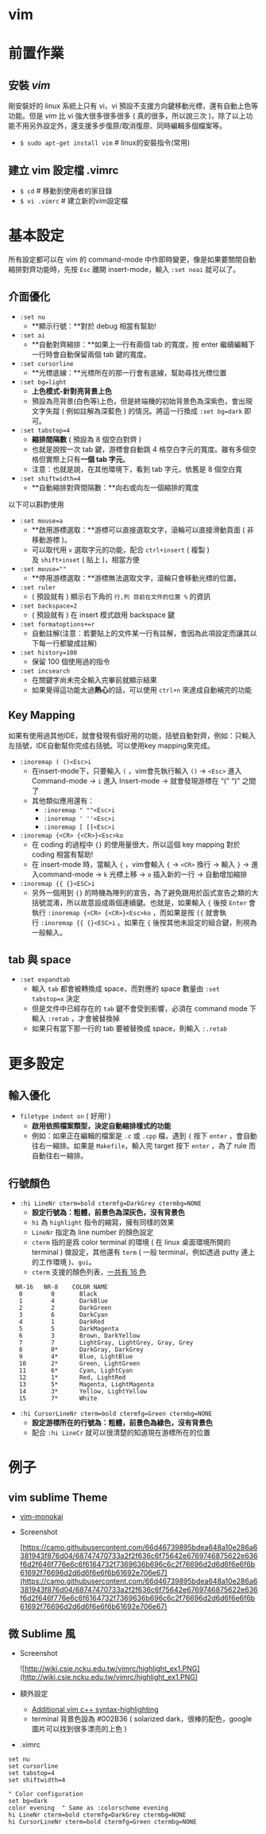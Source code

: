 # vim

# **前置作業**

## 安裝 *vim*

剛安裝好的 linux 系統上只有 vi，vi 預設不支援方向鍵移動光標，還有自動上色等功能。但是 *vim* 比 vi 強大很多很多很多 ( 真的很多，所以說三次 )，除了以上功能不用另外設定外，還支援多步復原/取消復原、同時編輯多個檔案等。

- `$ sudo apt-get install vim` # linux的安裝指令(常用)

## 建立 vim 設定檔 .vimrc

- `$ cd` # 移動到使用者的家目錄
- `$ vi .vimrc` # 建立新的vim設定檔

# **基本設定**

所有設定都可以在 vim 的 command-mode 中作即時變更，像是如果要關閉自動縮排對齊功能時，先按 `Esc` 離開 insert-mode，輸入 `:set noai` 就可以了。

## 介面優化

- `:set nu`
    - **顯示行號：**對於 debug 相當有幫助!
- `:set ai`
    - **自動對齊縮排：**如果上一行有兩個 tab 的寬度，按 enter 繼續編輯下一行時會自動保留兩個 tab 鍵的寬度。
- `:set cursorline`
    - **光標底線：**光標所在的那一行會有底線，幫助尋找光標位置
- `:set bg=light`
    - **上色模式-針對亮背景上色**
    - 預設為亮背景(白色等)上色，但是終端機的初始背景色為深紫色，會出現文字失蹤 ( 例如註解為深藍色 ) 的情況。將這一行換成 `:set bg=dark` 即可。
- `:set tabstop=4`
    - **縮排間隔數** ( 預設為 8 個空白對齊 )
    - 也就是說按一次 tab 鍵，游標會自動跳 4 格空白字元的寬度。雖有多個空格但實際上只有**一個 tab 字元**。
    - 注意：也就是說，在其他環境下，看到 tab 字元，依舊是 8 個空白寬
- `:set shiftwidth=4`
    - **自動縮排對齊間隔數：**向右或向左一個縮排的寬度

以下可以斟酌使用

- `:set mouse=a`
    - **啟用游標選取：**游標可以直接選取文字，滾輪可以直接滑動頁面 ( 非移動游標 )。
    - 可以取代用 `v` 選取字元的功能，配合 `ctrl+insert` ( 複製 ) 及 `shift+inset` ( 貼上 )，相當方便
- `:set mouse=""`
    - **停用游標選取：**游標無法選取文字，滾輪只會移動光標的位置。
- `:set ruler`
    - ( 預設就有 ) 顯示右下角的 `行,列 目前在文件的位置 %` 的資訊
- `:set backspace=2`
    - ( 預設就有 ) 在 insert 模式啟用 backspace 鍵
- `:set formatoptions+=r`
    - 自動註解(注意：若要貼上的文件某一行有註解，會因為此項設定而讓其以下每一行都變成註解)
- `:set history=100`
    - 保留 100 個使用過的指令
- `:set incsearch`
    - 在關鍵字尚未完全輸入完畢前就顯示結果
    - 如果覺得這功能太過**熱心**的話，可以使用 `ctrl+n` 來達成自動補完的功能

## Key Mapping

如果有使用過其他IDE，就會發現有個好用的功能，括號自動對齊，例如：只輸入左括號，IDE自動幫你完成右括號。可以使用key mapping來完成。

- `:inoremap ( ()<Esc>i`
    - 在insert-mode下，只要輸入 `(` ，vim會先執行輸入 `()` → `<Esc>` 進入 Command-mode → `i` 進入 Insert-mode → 就會發現游標在 “(” “)” 之間了
    - 其他類似應用還有：
        - `:inoremap " ""<Esc>i`
        - `:inoremap ' ''<Esc>i`
        - `:inoremap [ []<Esc>i`
- `:inoremap {<CR> {<CR>}<Esc>ko`
    - 在 coding 的過程中 `{}` 的使用量很大，所以這個 key mapping 對於 coding 相當有幫助!
    - 在 insert-mode 時，當輸入 `{` ，vim會輸入 `{` → `<CR>` 換行 → 輸入 `}` → 進入command-mode → `k` 光標上移 → `o` 插入新的一行 → 自動增加縮排
- `:inoremap {{ {}<ESC>i`
    - 另外一個用到 `{}` 的時機為陣列的宣告，為了避免跟用於函式宣告之類的大括號混淆，所以故意設成兩個連續鍵。也就是，如果輸入 `{` 後按 `Enter` 會執行 `:inoremap {<CR> {<CR>}<Esc>ko` ，而如果是按 `{{` 就會執行 `:inoremap {{ {}<ESC>i` 。如果在 `{` 後按其他未設定的組合鍵，則視為一般輸入。

## tab 與 space

- `:set expandtab`
    - 輸入 `tab` 都會被轉換成 space，而對應的 space 數量由 `:set tabstop=x` 決定
    - 但是文件中已經存在的 `tab` 鍵不會受到影響，必須在 command mode 下輸入 `:retab` ，才會被替換掉
    - 如果只有當下那一行的 tab 要被替換成 space，則輸入 `:.retab`

# **更多設定**

## 輸入優化

- `filetype indent on` ( 好用! )
    - **啟用依照檔案類型，決定自動縮排樣式的功能**
    - 例如：如果正在編輯的檔案是 `.c` 或 `.cpp` 檔，遇到 `{` 按下 `enter` ，會自動往右一縮排。如果是 `Makefile`，輸入完 target 按下 `enter` ，為了 rule 而自動往右一縮排。

## 行號顏色

- `:hi LineNr cterm=bold ctermfg=DarkGrey ctermbg=NONE`
    - **設定行號為：粗體，前景色為深灰色，沒有背景色**
    - `hi` 為 `highlight` 指令的縮寫，擁有同樣的效果
    - `LineNr` 指定為 line number 的顏色設定
    - `cterm` 指的是爲 color terminal 的環境 ( 在 linux 桌面環境所開的 terminal ) 做設定，其他還有 `term` ( 一般 terminal，例如透過 putty 連上的工作環境 )、`gui`。
    - `cterm` 支援的顏色列表，[一共有 16 色](http://vimdoc.sourceforge.net/htmldoc/syntax.html#highlight-cterm)

```
  NR-16   NR-8    COLOR NAME
   0	    0	    Black
   1	    4	    DarkBlue
   2	    2	    DarkGreen
   3	    6	    DarkCyan
   4	    1	    DarkRed
   5	    5	    DarkMagenta
   6	    3	    Brown, DarkYellow
   7	    7	    LightGray, LightGrey, Gray, Grey
   8	    0*	    DarkGray, DarkGrey
   9	    4*	    Blue, LightBlue
   10	    2*	    Green, LightGreen
   11	    6*	    Cyan, LightCyan
   12	    1*	    Red, LightRed
   13	    5*	    Magenta, LightMagenta
   14	    3*	    Yellow, LightYellow
   15	    7*	    White
```

- `:hi CursorLineNr cterm=bold ctermfg=Green ctermbg=NONE`
    - **設定游標所在的行號為：粗體，前景色為綠色，沒有背景色**
    - 配合 `:hi LineCr` 就可以很清楚的知道現在游標所在的位置

# **例子**

## vim sublime Theme

- [vim-monokai](https://github.com/sickill/vim-monokai)
- Screenshot
    
    [https://camo.githubusercontent.com/66d46739895bdea648a10e286a6381943f876d04/68747470733a2f2f636c6f75642e6769746875622e636f6d2f646f776e6c6f6164732f7369636b696c6c2f76696d2d6d6f6e6f6b61692f76696d2d6d6f6e6f6b61692e706e67](https://camo.githubusercontent.com/66d46739895bdea648a10e286a6381943f876d04/68747470733a2f2f636c6f75642e6769746875622e636f6d2f646f776e6c6f6164732f7369636b696c6c2f76696d2d6d6f6e6f6b61692f76696d2d6d6f6e6f6b61692e706e67)
    

## 微 Sublime 風

- Screenshot
    
    ![http://wiki.csie.ncku.edu.tw/vimrc/highlight_ex1.PNG](http://wiki.csie.ncku.edu.tw/vimrc/highlight_ex1.PNG)
    
- 額外設定
    - [Additional vim c++ syntax-highlighting](https://github.com/octol/vim-cpp-enhanced-highlight)
    - terminal 背景色設為 #002B36 ( solarized dark，很棒的配色，google 圖片可以找到很多漂亮的上色 )
- .vimrc

```
set nu
set cursorline
set tabstop=4
set shiftwidth=4

" Color configuration
set bg=dark
color evening  " Same as :colorscheme evening
hi LineNr cterm=bold ctermfg=DarkGrey ctermbg=NONE
hi CursorLineNr cterm=bold ctermfg=Green ctermbg=NONE
```